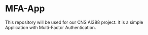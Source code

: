# MFA-App
This repository will be used for our CNS AI388 project. It is a simple Application with Multi-Factor Authentication.
